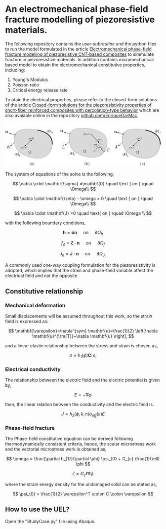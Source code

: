 # An electromechanical phase-field fracture modelling of piezoresistive materials.

The following repository contains the *user-subroutine* and the python files to run the model formulated in the article [Electromechanical phase-field fracture modelling of piezoresistive CNT-based composites](https://doi.org/10.1016/j.cma.2023.115941) to simmulate fracture in piezoresistive materials. In addition contains micromechanical based model to obtain the electromechanical constitutive properties, including:
1. Young's Modulus
2. Poisson ratio
3. Critical energy release rate

To otain the electrical properties, please refer to the closed-form solutions of the article [Closed-form solutions for the piezoresistivity properties of short-fiber reinforced composites with percolation-type behavior](https://doi.org/10.1016/j.carbon.2021.08.083) which are also avaiable online in the repository [github.com/EnriqueGarMac](https://github.com/EnriqueGarMac/Analytical_Piezoresistivity).



![](Fig_diagram.jpg?raw=true)


The system of equations of the solve is the following,

$$
\nabla \cdot \mathbf{\sigma} =\mathbf{0} \quad \text { on } \quad \Omega\\
$$

$$
\nabla \cdot \mathbf{\zeta} - \omega = 0 \quad \text { on } \quad \Omega\\
$$

$$
\nabla \cdot  \mathbf{J} =0 \quad \text{ on } \quad \Omega \\
$$

with the following boundary conditions,

$$
\mathbf{h} =\mathbf{\sigma}  \mathbf{n} \quad \text { on } \quad \partial \Omega_{h}
$$

$$
f_{\phi} = \mathbf{\zeta} \cdot \mathbf{n} \quad \text { on } \quad \partial \Omega_{f}
$$

$$
J_{n} =\mathbf{J} \cdot \mathbf{n} \quad \text{ on } \quad \partial \Omega_{ J_{n} } 
$$


A commonly used one-way coupling formulation for the piezoresistivity is adopted, which implies that the strain and phase-field variable affect the electrical field and not the opposite.
## Constitutive relationship
### Mechanical deformation
Small displacements  will be assumed throughout this work, so the strain field is expressed as:

$$
    \mathbf{\varepsilon}=\nabla^{sym} \mathbf{u}=\frac{1}{2} \left[\nabla \mathbf{u}^{\rm{T}}+\nabla \mathbf{u} \right],
$$


and a linear elastic relationship between the stress and strain is chosen as,

$$
\sigma=h_{1}(\phi)\mathbf{C} \colon \varepsilon,
$$

### Electrical conductivity

The relationship between the electric field and the electric potential is given by,

$$
E = -\nabla \varphi
$$

then, the linear relation between the conductivity and the electric field is.

$$
J = h_{2}(\phi,k,n) \sigma_{eff}(\varepsilon) E
$$

### Phase-field fracture

The Phase-field constitutive equation can be derived following thermodynamically consistent criteria, hence, the scalar microstress work  and the vectorial microstress work is obtained as,

$$
\omega =  \frac{\partial h_{1}}{\partial \phi} \psi_{0} + G_{c} \frac{1}{\ell} \phi
$$


$$
\zeta = G_{c} \ell \nabla \phi
$$

where the strain energy density for the undamaged solid can be stated as,


$$
\psi_{0} = \frac{1}{2} \varepsilon^T \colon C \colon \varepsilon
$$


## How to use the UEL?

Open the "StudyCase.py" file using Abaqus.



